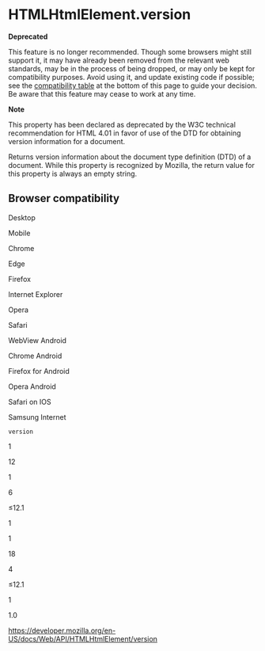 HTMLHtmlElement.version
=======================

**Deprecated**

This feature is no longer recommended. Though some browsers might still support it, it may have already been removed from the relevant web standards, may be in the process of being dropped, or may only be kept for compatibility purposes. Avoid using it, and update existing code if possible; see the [compatibility table](#browser_compatibility) at the bottom of this page to guide your decision. Be aware that this feature may cease to work at any time.

**Note**

This property has been declared as deprecated by the W3C technical recommendation for HTML 4.01 in favor of use of the DTD for obtaining version information for a document.

Returns version information about the document type definition (DTD) of a document. While this property is recognized by Mozilla, the return value for this property is always an empty string.

Browser compatibility
---------------------

Desktop

Mobile

Chrome

Edge

Firefox

Internet Explorer

Opera

Safari

WebView Android

Chrome Android

Firefox for Android

Opera Android

Safari on IOS

Samsung Internet

`version`

1

12

1

6

≤12.1

1

1

18

4

≤12.1

1

1.0

<a href="https://developer.mozilla.org/en-US/docs/Web/API/HTMLHtmlElement/version" class="_attribution-link">https://developer.mozilla.org/en-US/docs/Web/API/HTMLHtmlElement/version</a>
